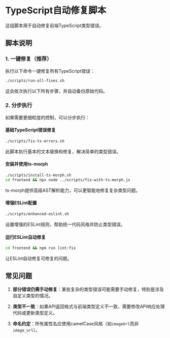 # TypeScript自动修复脚本

这组脚本用于自动修复前端TypeScript类型错误。

## 脚本说明

### 1. 一键修复（推荐）

执行以下命令一键修复所有TypeScript错误：

```bash
./scripts/run-all-fixes.sh
```

这会依次执行以下所有步骤，并自动备份原始代码。

### 2. 分步执行

如果需要更细粒度的控制，可以分步执行：

#### 基础TypeScript错误修复

```bash
./scripts/fix-ts-errors.sh
```

此脚本执行基本的文本替换和修复，解决简单的类型错误。

#### 安装并使用ts-morph

```bash
./scripts/install-ts-morph.sh
cd frontend && npx node ../scripts/fix-with-ts-morph.js
```

ts-morph提供高级AST解析能力，可以更智能地修复复杂类型问题。

#### 增强ESLint配置

```bash
./scripts/enhanced-eslint.sh
```

设置增强的ESLint规则，帮助统一代码风格并防止类型错误。

#### 运行ESLint自动修复

```bash
cd frontend && npm run lint:fix
```

让ESLint自动修复可修复的问题。

## 常见问题

1. **部分错误仍需手动修复**：某些复杂的类型错误可能需要手动修复，特别是涉及自定义类型的情况。

2. **类型不一致**：如果API返回格式与前端类型定义不一致，需要修改API响应处理代码或更新类型定义。

3. **命名约定**：所有属性名应使用camelCase风格（如`imageUrl`而非`image_url`）。